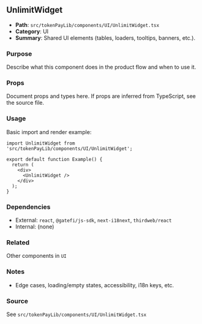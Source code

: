 ## UnlimitWidget

- **Path**: `src/tokenPayLib/components/UI/UnlimitWidget.tsx`
- **Category**: UI
- **Summary**: Shared UI elements (tables, loaders, tooltips, banners, etc.).

### Purpose
Describe what this component does in the product flow and when to use it.

### Props
Document props and types here. If props are inferred from TypeScript, see the source file.

### Usage
Basic import and render example:


```tsx
import UnlimitWidget from 'src/tokenPayLib/components/UI/UnlimitWidget';

export default function Example() {
  return (
    <div>
      <UnlimitWidget />
    </div>
  );
}

```

### Dependencies
- External: `react`, `@gatefi/js-sdk`, `next-i18next`, `thirdweb/react`
- Internal: (none)

### Related
Other components in `UI`

### Notes
- Edge cases, loading/empty states, accessibility, i18n keys, etc.

### Source
See `src/tokenPayLib/components/UI/UnlimitWidget.tsx`
